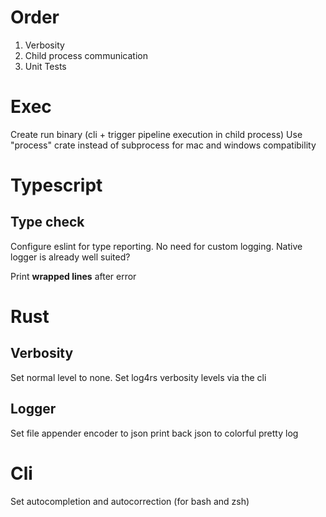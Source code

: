 # Order

1. Verbosity
2. Child process communication
3. Unit Tests

# Exec

Create run binary (cli + trigger pipeline execution in child process)
Use "process" crate instead of subprocess for mac and windows compatibility

# Typescript

## Type check

Configure eslint for type reporting.
No need for custom logging.
Native logger is already well suited?

Print **wrapped lines** after error

# Rust

## Verbosity

Set normal level to none.
Set log4rs verbosity levels via the cli

## Logger

Set file appender encoder to json
print back json to colorful pretty log

# Cli

Set autocompletion and autocorrection (for bash and zsh)
